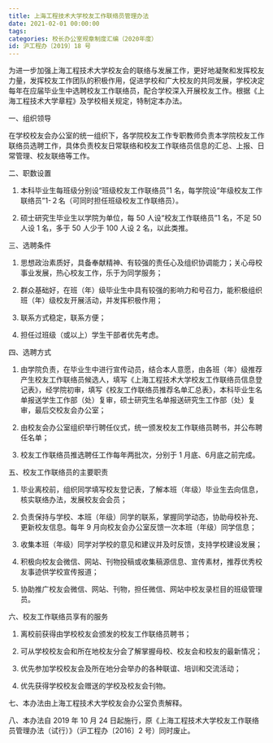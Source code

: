 ```yaml
---
title: 上海工程技术大学校友工作联络员管理办法
date: 2021-02-01 00:00:00
tags: 
categories: 校长办公室规章制度汇编（2020年度）
id: 沪工程办〔2019〕18 号
---
```


为进一步加强上海工程技术大学校友会的联络与发展工作，更好地凝聚和发挥校友力量，发挥校友工作团队的积极作用，促进学校和广大校友的共同发展，学校决定每年在应届毕业生中选聘校友工作联络员，配合学校深入开展校友工作。根据《上海工程技术大学章程》及学校相关规定，特制定本办法。

一、组织领导

在学校校友会办公室的统一组织下，各学院校友工作专职教师负责本学院校友工作联络员选聘工作，具体负责校友日常联络和校友工作联络员信息的汇总、上报、日常管理、校友联络等工作。

二、职数设置

1. 本科毕业生每班级分别设“班级校友工作联络员”1 名，每学院设“年级校友工作联络员”1-２名（可同时担任班级校友工作联络员）。

2. 硕士研究生毕业生以学院为单位，每 50 人设“校友工作联络员”1 名，不足 50 人设 1 名，多于 50 人少于 100 人设 2 名，以此类推。

三、选聘条件

1. 思想政治素质好，具备奉献精神、有较强的责任心及组织协调能力；关心母校事业发展，热心校友工作，乐于为同学服务；

2. 群众基础好，在班（年）级毕业生中具有较强的影响力和号召力，能积极组织班（年）级校友开展活动，并发挥积极作用；

3. 联系方式稳定，联系方便；

4. 担任过班级（或以上）学生干部者优先考虑。

四、选聘方式

1. 由学院负责，在毕业生中进行宣传动员，结合本人意愿，由各班（年）级推荐产生校友工作联络员候选人，填写《上海工程技术大学校友工作联络员信息登记表》，经学院初审，填写《校友工作联络员推荐名单汇总表》，本科毕业生名单报送学生工作部（处）复审，硕士研究生名单报送研究生工作部（处）复审，最后交校友会办公室；

2. 由校友会办公室组织举行聘任仪式，统一颁发校友工作联络员聘书，并公布聘任名单；

3. 校友工作联络员推选聘任工作每年两批次，分别于 1 月底、6月底之前完成。

五、校友工作联络员的主要职责

1. 毕业离校前，组织同学填写校友登记表，了解本班（年级）毕业生去向信息，核实联络办法，发展校友会会员；

2. 负责保持与学校、本班（年级）同学的联系，掌握同学动态，协助母校补充、更新校友信息。每年 9 月向校友会办公室反馈一次本班（年级）同学信息；

3. 收集本班（年级）同学对学校的意见和建议并及时反馈，支持学校建设发展；

4. 积极向校友会微信、网站、刊物投稿或收集稿源信息、宣传素材，推荐优秀校友事迹供学校宣传报道；

5. 协助推广校友会微信、网站、刊物，担任微信、网站中校友录栏目的班级管理员。

六、校友工作联络员享有的服务

1. 离校前获得由学校校友会颁发的校友工作联络员聘书；

2. 可从学校校友会和所在地校友分会了解掌握母校、校友会和校友的最新情况；

3. 优先参加学校校友会及所在地分会举办的各种联谊、培训和交流活动；

4. 优先获得学校校友会赠送的学校及校友会刊物。

七、本办法由上海工程技术大学校友会办公室负责解释。

八、本办法自 2019 年 10 月 24 日起施行，原《上海工程技术大学校友工作联络员管理办法（试行）》（沪工程办〔2016〕2 号）同时废止。
